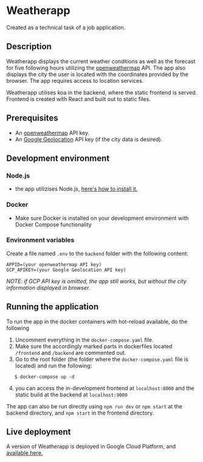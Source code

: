 # Weatherapp

Created as a technical task of a job application.

## Description

Weatherapp displays the current weather conditions as well as the forecast for five following hours utilizing the [openweathermap](http://openweathermap.org/) API. The app also displays the city the user is located with the coordinates provided by the browser. The app requires access to location services.

Weatherapp utilises koa in the backend, where the static frontend is served. Frontend is created with React and built out to static files.

## Prerequisites

- An [openweathermap](http://openweathermap.org/) API key.
- An [Google Geolocation](https://developers.google.com/maps/documentation/geocoding/overview) API key (if the city data is desired).

## Development environment

### Node.js

- the app utilizises Node.js, [here's how to install it.](https://nodejs.org/en/download/package-manager/#macos)

### Docker

- Make sure Docker is installed on your development environment with Docker Compose functionality

### Environment variables

Create a file named `.env` to the `backend` folder with the following content:

```
APPID=(your openweathermap API key)
GCP_APIKEY=(your Google Geolocation API key)
```

_NOTE: if GCP API key is omitted, the app still works, but without the city information displayed in browser._

## Running the application

To run the app in the docker containers with hot-reload available, do the following

1. Uncomment everything in the `docker-compose.yaml` file.
2. Make sure the accordingly marked parts in dockerfiles located `/frontend` and `/backend` are commented out.
3. Go to the root folder (the folder where the `docker-compose.yaml` file is located) and run the following:

```
   $ docker-compose up -d
```

4. you can access the in-development frontend at `localhost:8000` and the static build at the backend at `localhost:9000`

The app can also be run directly using `npm run dev` or `npm start` at the backend directory, and `npm start` in the frontend directory.

## Live deployment

A version of Weatherapp is deployed in Google Cloud Platform, and [available here.](https://weatherapp-wn3jf3onvq-uc.a.run.app/)
